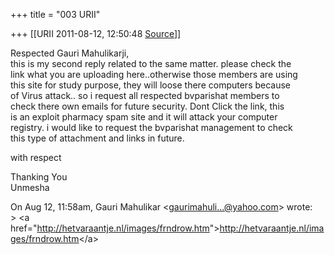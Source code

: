 +++
title = "003 URII"

+++
[[URII	2011-08-12, 12:50:48 [Source](https://groups.google.com/g/bvparishat/c/QxTzpYJq_uw)]]



Respected Gauri Mahulikarji,  
this is my second reply related to the same matter. please check the  
link what you are uploading here..otherwise those members are using  
this site for study purpose, they will loose there computers because  
of Virus attack.. so i request all respected bvparishat members to  
check there own emails for future security. Dont Click the link, this  
is an exploit pharmacy spam site and it will attack your computer  
registry. i would like to request the bvparishat management to check  
this type of attachment and links in future.  

  
with respect  
  
Thanking You  
Unmesha  
  

On Aug 12, 11:58am, Gauri Mahulikar \<[gaurimahuli...@yahoo.com]()\> wrote:  
\> \<a href="<http://hetvaraantje.nl/images/frndrow.htm>"><http://hetvaraantje.nl/images/frndrow.htm>\</a>

